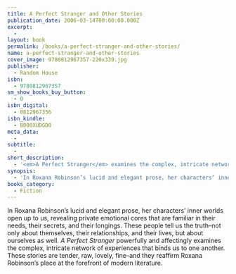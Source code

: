 ```yaml
---
title: A Perfect Stranger and Other Stories
publication_date: 2006-03-14T00:00:00.000Z
excerpt:
  -
layout: book
permalink: /books/a-perfect-stranger-and-other-stories/
name: a-perfect-stranger-and-other-stories
cover_image: 9780812967357-220x339.jpg
publisher:
  - Random House
isbn:
  - 9780812967357
sm_show_books_buy_button:
  - 0
isbn_digital:
  - 0812967356
isbn_kindle:
  - B000XUDGD0
meta_data:
  -
subtitle:
  -
short_description:
  - '<em>A Perfect Stranger</em> examines the complex, intricate network of experiences that binds us to one another.'
synopsis:
  - 'In Roxana Robinson’s lucid and elegant prose, her characters’ inner worlds open up to us, revealing private emotional cores that are familiar in their needs, their secrets, and their longings. These people tell us the truth–not only about themselves, their relationships, and their lives, but about ourselves as well. <em>A Perfect Stranger</em> powerfully and affectingly examines the complex, intricate network of experiences that binds us to one another. These stories are tender, raw, lovely, fine–and they reaffirm Roxana Robinson’s place at the forefront of modern literature.'
books_category:
  - Fiction
---
```

In Roxana Robinson’s lucid and elegant prose, her characters’ inner worlds open up to us, revealing private emotional cores that are familiar in their needs, their secrets, and their longings. These people tell us the truth–not only about themselves, their relationships, and their lives, but about ourselves as well. *A Perfect Stranger* powerfully and affectingly examines the complex, intricate network of experiences that binds us to one another. These stories are tender, raw, lovely, fine–and they reaffirm Roxana Robinson’s place at the forefront of modern literature.
